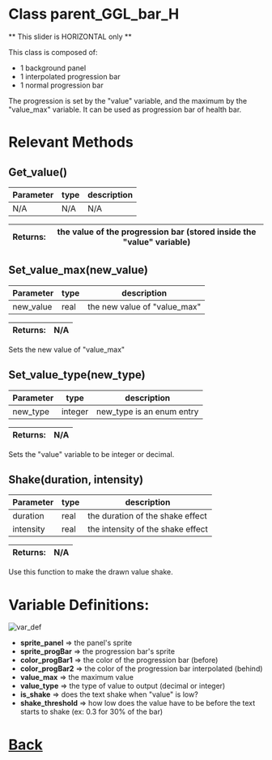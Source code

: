 # Class parent_GGL_bar_H

** This slider is HORIZONTAL only **
	
This class is composed of:
- 1 background panel
- 1 interpolated progression bar 
- 1 normal progression bar

The progression is set by the "value" variable, and the maximum by the "value_max" variable.
It can be used as progression bar of health bar.

# Relevant Methods

## Get_value()

| Parameter   |  type   |              description                   |
|--           |       --|--                                          |
|  N/A  |   N/A   |  N/A    |

| Returns:  |  the value of the progression bar (stored inside the "value" variable) |
|--         |                                                        --|


## Set_value_max(new_value)

| Parameter   |  type   |              description                   |
|--           |       --|--                                          |
|   new_value      | real  |   the new value of "value_max"   |

| Returns:  | N/A |
|--         |                             --|

Sets the new value of "value_max"

## Set_value_type(new_type)

| Parameter   |  type   |              description                   |
|--           |       --|--                                          |
|   new_type      | integer  |   new_type is an enum entry   |

| Returns:  | N/A |
|--         |                             --|

Sets the "value" variable to be integer or decimal.

## Shake(duration, intensity)

| Parameter   |  type   |              description                   |
|--           |       --|--                                          |
|   duration      | real  |   the duration of the shake effect   |
|   intensity      | real  |   the intensity of the shake effect   |

| Returns:  | N/A                           |
|--         |                             --|

Use this function to make the drawn value shake.


# Variable Definitions:

![var_def](https://github.com/Ced30/GML-GUI-Library-GGL-Documentation/blob/main/Images/API/GGL_instance/parent_GGL_progression_bar.png)

- **sprite_panel**    => the panel's sprite
- **sprite_progBar**  => the progression bar's sprite
- **color_progBar1**  => the color of the progression bar (before)
- **color_progBar2**  => the color of the progression bar interpolated (behind)
- **value_max**       => the maximum value
- **value_type**      => the type of value to output (decimal or integer)
- **is_shake**        => does the text shake when "value" is low?
- **shake_threshold** => how low does the value have to be before the text starts to shake (ex: 0.3 for 30% of the bar)

# [Back](https://github.com/Ced30/GML-GUI-Library-GGL-Documentation/blob/main/API/Instance%20Classes.md)
